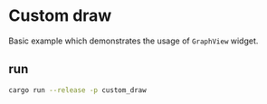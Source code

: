 # Custom draw
Basic example which demonstrates the usage of `GraphView` widget.

## run
```bash
cargo run --release -p custom_draw
```